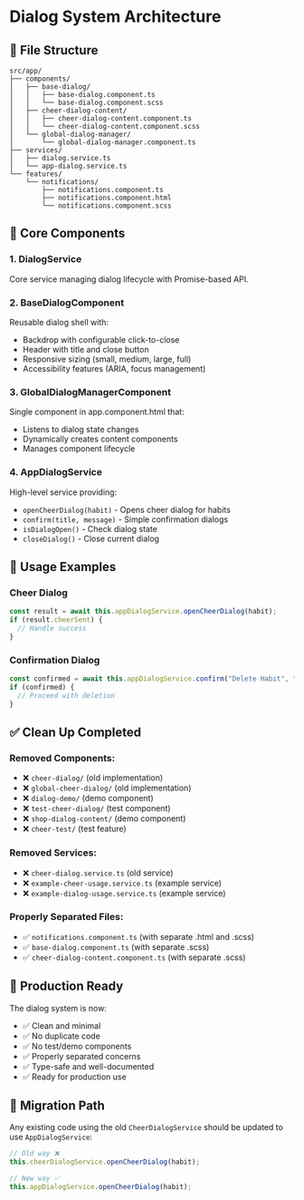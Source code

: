 # Dialog System Architecture

## 📁 File Structure

```
src/app/
├── components/
│   ├── base-dialog/
│   │   ├── base-dialog.component.ts
│   │   └── base-dialog.component.scss
│   ├── cheer-dialog-content/
│   │   ├── cheer-dialog-content.component.ts
│   │   └── cheer-dialog-content.component.scss
│   └── global-dialog-manager/
│       └── global-dialog-manager.component.ts
├── services/
│   ├── dialog.service.ts
│   └── app-dialog.service.ts
└── features/
    └── notifications/
        ├── notifications.component.ts
        ├── notifications.component.html
        └── notifications.component.scss
```

## 🧩 Core Components

### 1. **DialogService**

Core service managing dialog lifecycle with Promise-based API.

### 2. **BaseDialogComponent**

Reusable dialog shell with:

- Backdrop with configurable click-to-close
- Header with title and close button
- Responsive sizing (small, medium, large, full)
- Accessibility features (ARIA, focus management)

### 3. **GlobalDialogManagerComponent**

Single component in app.component.html that:

- Listens to dialog state changes
- Dynamically creates content components
- Manages component lifecycle

### 4. **AppDialogService**

High-level service providing:

- `openCheerDialog(habit)` - Opens cheer dialog for habits
- `confirm(title, message)` - Simple confirmation dialogs
- `isDialogOpen()` - Check dialog state
- `closeDialog()` - Close current dialog

## 🎯 Usage Examples

### Cheer Dialog

```typescript
const result = await this.appDialogService.openCheerDialog(habit);
if (result.cheerSent) {
  // Handle success
}
```

### Confirmation Dialog

```typescript
const confirmed = await this.appDialogService.confirm("Delete Habit", "Are you sure?");
if (confirmed) {
  // Proceed with deletion
}
```

## ✅ Clean Up Completed

### Removed Components:

- ❌ `cheer-dialog/` (old implementation)
- ❌ `global-cheer-dialog/` (old implementation)
- ❌ `dialog-demo/` (demo component)
- ❌ `test-cheer-dialog/` (test component)
- ❌ `shop-dialog-content/` (demo component)
- ❌ `cheer-test/` (test feature)

### Removed Services:

- ❌ `cheer-dialog.service.ts` (old service)
- ❌ `example-cheer-usage.service.ts` (example service)
- ❌ `example-dialog-usage.service.ts` (example service)

### Properly Separated Files:

- ✅ `notifications.component.ts` (with separate .html and .scss)
- ✅ `base-dialog.component.ts` (with separate .scss)
- ✅ `cheer-dialog-content.component.ts` (with separate .scss)

## 🚀 Production Ready

The dialog system is now:

- ✅ Clean and minimal
- ✅ No duplicate code
- ✅ No test/demo components
- ✅ Properly separated concerns
- ✅ Type-safe and well-documented
- ✅ Ready for production use

## 🔄 Migration Path

Any existing code using the old `CheerDialogService` should be updated to use `AppDialogService`:

```typescript
// Old way ❌
this.cheerDialogService.openCheerDialog(habit);

// New way ✅
this.appDialogService.openCheerDialog(habit);
```
